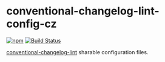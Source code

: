 # conventional-changelog-lint-config-cz

[![npm][npm-image]][npm-url]
[![Build Status][travis-image]][travis-url]

[conventional-changelog-lint] sharable configuration files.

[conventional-changelog-lint]: https://github.com/marionebl/conventional-changelog-lint

[npm-image]: https://img.shields.io/npm/v/conventional-changelog-lint-config-cz.svg
[npm-url]: https://www.npmjs.com/conventional-changelog-lint-config-cz

[travis-image]: https://travis-ci.org/whizark/conventional-changelog-lint-config-cz.svg?branch=master
[travis-url]: https://travis-ci.org/whizark/conventional-changelog-lint-config-cz
